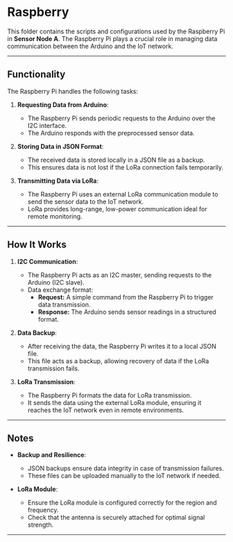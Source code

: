  # Raspberry

This folder contains the scripts and configurations used by the Raspberry Pi in **Sensor Node A**. The Raspberry Pi plays a crucial role in managing data communication between the Arduino and the IoT network.

---

## Functionality

The Raspberry Pi handles the following tasks:

1. **Requesting Data from Arduino**:  
   - The Raspberry Pi sends periodic requests to the Arduino over the I2C interface.  
   - The Arduino responds with the preprocessed sensor data.

2. **Storing Data in JSON Format**:  
   - The received data is stored locally in a JSON file as a backup.  
   - This ensures data is not lost if the LoRa connection fails temporarily.

3. **Transmitting Data via LoRa**:  
   - The Raspberry Pi uses an external LoRa communication module to send the sensor data to the IoT network.  
   - LoRa provides long-range, low-power communication ideal for remote monitoring.

--- 

## How It Works

1. **I2C Communication**:
   - The Raspberry Pi acts as an I2C master, sending requests to the Arduino (I2C slave).
   - Data exchange format:
     - **Request:** A simple command from the Raspberry Pi to trigger data transmission.
     - **Response:** The Arduino sends sensor readings in a structured format.

2. **Data Backup**:
   - After receiving the data, the Raspberry Pi writes it to a local JSON file.
   - This file acts as a backup, allowing recovery of data if the LoRa transmission fails.

3. **LoRa Transmission**:
   - The Raspberry Pi formats the data for LoRa transmission.
   - It sends the data using the external LoRa module, ensuring it reaches the IoT network even in remote environments.

---

## Notes

- **Backup and Resilience**:
  - JSON backups ensure data integrity in case of transmission failures.
  - These files can be uploaded manually to the IoT network if needed.

- **LoRa Module**:
  - Ensure the LoRa module is configured correctly for the region and frequency.
  - Check that the antenna is securely attached for optimal signal strength.

---
